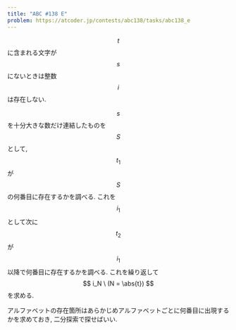```yaml
---
title: "ABC #138 E"
problem: https://atcoder.jp/contests/abc138/tasks/abc138_e
---
```

$$ t $$ に含まれる文字が $$ s $$ にないときは整数 $$ i $$ は存在しない.

$$ s $$ を十分大きな数だけ連結したものを $$ S $$ として, $$ t_1 $$ が $$ S $$ の何番目に存在するかを調べる. これを $$ i_1 $$ として次に $$ t_2 $$ が $$ i_1 $$ 以降で何番目に存在するかを調べる. これを繰り返して $$ i_N \ (N = \abs{t}) $$ を求める.

アルファベットの存在箇所はあらかじめアルファベットごとに何番目に出現するかを求めておき, 二分探索で探せばいい.
